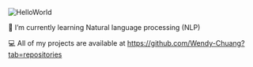 ![HelloWorld](https://user-images.githubusercontent.com/116689197/213976963-4be1629e-3589-4386-aa51-b24d808e4b02.png)

🌱 I’m currently learning Natural language processing (NLP)

💻 All of my projects are available at https://github.com/Wendy-Chuang?tab=repositories

